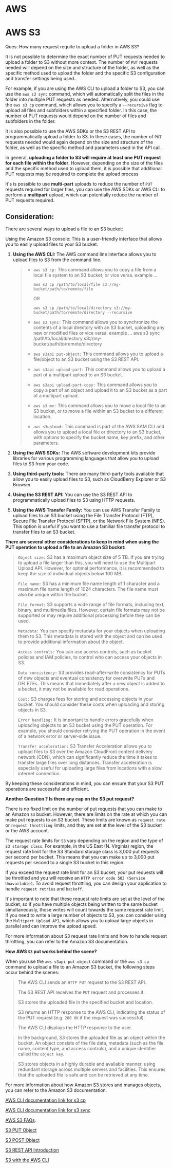 # AWS
# AWS S3

Ques: How many request requite to upload a folder in AWS S3?



It is not possible to determine the exact number of PUT requests needed to upload a folder to S3 without more context. The number of `PUT` requests needed will depend on the size and structure of the folder, as well as the specific method used to upload the folder and the specific S3 configuration and transfer settings being used..

For example, if you are using the AWS CLI to upload a folder to S3, you can use the `aws s3 sync` command, which will automatically split the files in the folder into multiple PUT requests as needed. Alternatively, you could use the `aws s3 cp` command, which allows you to specify a `--recursive` flag to upload all files and subfolders within a specified folder. In this case, the number of PUT requests would depend on the number of files and subfolders in the folder.

It is also possible to use the AWS SDKs or the S3 REST API to programmatically upload a folder to S3. In these cases, the number of `PUT` requests needed would again depend on the size and structure of the folder, as well as the specific method and parameters used in the API call.


In general, **uploading a folder to S3 will require at least one PUT request for each file within the folder**. However, depending on the size of the files and the specific method used to upload them, it is possible that additional PUT requests may be required to complete the upload process

It's is possible to use **multi-part** uploads to reduce the number of `PUT` requests required for larger files, you can use the AWS SDKs or AWS CLI to perform a **multipart** upload, which can potentially reduce the number of PUT requests required.

Consideration:
--------------

There are several ways to upload a file to an S3 bucket:

Using the Amazon S3 console: This is a user-friendly interface that allows you to easily upload files to your S3 bucket.

1. **Using the AWS CLI:** The AWS command line interface allows you to upload files to S3 from the command line. 

     >- `aws s3 cp:` This command allows you to copy a file from a local file system to an S3 bucket, or vice versa. example ...
     >  
     >      ```Shell
     >      aws s3 cp /path/to/local/file s3://my-bucket/path/to/remote/file
     >      ```
     >      OR
     >  
     >     ```Shell
     >     aws s3 cp /path/to/local/directory s3://my-bucket/path/to/remote/directory --recursive
     >     ```
     >
     >- `aws s3 sync:` This command allows you to synchronize the contents of a local directory with an S3 bucket, uploading any new or modified files or vice versa, example ...
     >     aws s3 sync /path/to/local/directory s3://my- 
     >bucket/path/to/remote/directory
     >- `aws s3api put-object:` This command allows you to upload a file/object to an S3 bucket using the S3 REST API.
     >- `aws s3api upload-part:` This command allows you to upload a part of a multipart upload to an S3 bucket.
     >- `aws s3api upload-part-copy:` This command allows you to copy a part of an object and upload it to an S3 bucket as a part of a multipart upload.
     > - `aws s3 mv:` This command allows you to move a local file to an S3 bucket, or to move a file within an S3 bucket to a different location.
     >- `aws s3upload:` This command is part of the AWS SAM CLI and allows you to upload a local file or directory to an S3 bucket, with options to specify the bucket name, key prefix, and other parameters.

2. **Using the AWS SDKs:** The AWS software development kits provide libraries for various programming languages that allow you to upload files to S3 from your code.

3. **Using third-party tools:** There are many third-party tools available that allow you to easily upload files to S3, such as CloudBerry Explorer or S3 Browser.

4. **Using the S3 REST API:** You can use the S3 REST API to programmatically upload files to S3 using HTTP requests.

5. **Using the AWS Transfer Family:** You can use AWS Transfer Family to upload files to an S3 bucket using the File Transfer Protocol (FTP), Secure File Transfer Protocol (SFTP), or the Network File System (NFS). This option is useful if you want to use a familiar file transfer protocol to transfer files to an S3 bucket.

**There are several other considerations to keep in mind when using the PUT operation to upload a file to an Amazon S3 bucket:**

> `Object size:` S3 has a maximum object size of 5 TB. If you are trying to upload a file larger than this, you will need to use the Multipart Upload API. However, for optimal performance, it is recommended to keep the size of individual objects below 100 MB.
> 
> `File name:` S3 has a minimum file name length of 1 character and a maximum file name length of 1024 characters. The file name must also be unique within the bucket.
> 
> `File format:` S3 supports a wide range of file formats, including text, binary, and multimedia files. However, certain file formats may not be supported or may require additional processing before they can be used.
> 
> `Metadata:` You can specify metadata for your objects when uploading them to S3. This metadata is stored with the object and can be used to provide additional information about the object.
> 
> `Access controls:` You can use access controls, such as bucket policies and IAM policies, to control who can access your objects in S3.
> 
> `Data consistency:` S3 provides read-after-write consistency for PUTs of new objects and eventual consistency for overwrite PUTs and DELETEs. This means that immediately after a new object is added to a bucket, it may not be available for read operations.
> 
> `Cost:` S3 charges fees for storing and accessing objects in your bucket. You should consider these costs when uploading and storing objects in S3.
> 
> `Error handling:` It is important to handle errors gracefully when uploading objects to an S3 bucket using the PUT operation. For example, you should consider retrying the PUT operation in the event of a network error or server-side issue.
> 
> `Transfer acceleration:` S3 Transfer Acceleration allows you to upload files to S3 over the Amazon CloudFront content delivery network (CDN), which can significantly reduce the time it takes to transfer large files over long distances. Transfer acceleration is especially useful for uploading large files from locations with a slow internet connection.

By keeping these considerations in mind, you can ensure that your S3 PUT operations are successful and efficient.

**Another Question ? Is there any cap on the S3 put request?**

There is no fixed limit on the number of put requests that you can make to an Amazon `S3` bucket. However, there are limits on the rate at which you can make put requests to an S3 bucket. These limits are known as `request rate` or `request throttling` limits, and they are set at the level of the S3 bucket or the AWS account.

The request rate limits for `S3` vary depending on the region and the type of `S3 storage class`. For example, in the US East (N. Virginia) region, the request rate limit for the S3 Standard storage class is 3,000 put requests per second per bucket. This means that you can make up to 3,000 put requests per second to a single S3 bucket in this region.

If you exceed the request rate limit for an S3 bucket, your put requests will be throttled and you will receive an `HTTP error code 503 (Service Unavailable)`. To avoid request throttling, you can design your application to handle `request retries` and `backoff`.

It's important to note that these request rate limits are set at the level of the bucket, so if you have multiple objects being written to the same bucket simultaneously, those writes will count towards the same request rate limit. If you need to write a large number of objects to S3, you can consider using the `Multipart Upload API`, which allows you to upload large objects in parallel and can improve the upload speed.

For more information about S3 request rate limits and how to handle request throttling, you can refer to the Amazon S3 documentation.

**How AWS `S3` put works behind the scene?**

When you use the `aws s3api put-object` command or the `aws s3 cp` command to upload a file to an Amazon S3 bucket, the following steps occur behind the scenes:

> The AWS CLI sends an `HTTP PUT` request to the S3 REST API.
>
> The S3 REST API receives the `PUT` request and processes it.
> 
> S3 stores the uploaded file in the specified bucket and location.
> 
> S3 returns an HTTP response to the AWS CLI, indicating the status of the PUT request (e.g. `200 OK` if the request was successful).
> 
> The AWS CLI displays the HTTP response to the user.

> In the background, S3 stores the uploaded file as an object within the bucket. An object consists of the file data, metadata (such as the file name, content type, and access controls), and a unique identifier called the `object key`.

> S3 stores objects in a highly durable and available manner, using redundant storage across multiple servers and facilities. This ensures that the uploaded file is safe and can be retrieved at any time.

For more information about how Amazon S3 stores and manages objects, you can refer to the Amazon S3 documentation.

[AWS CLI documentation link for s3 cp](https://docs.aws.amazon.com/cli/latest/reference/s3/cp.html )

[AWS CLI documentation link for s3 sync](https://docs.aws.amazon.com/cli/latest/reference/s3/sync.html.)

[AWS S3 FAQs](https://aws.amazon.com/s3/faqs/).

[S3 PUT Object](https://s3.amazonaws.com/doc/s3-developer-guide/RESTObjectPUT.html)

[S3 POST Object](https://docs.aws.amazon.com/AmazonS3/latest/API/RESTObjectPOST.html)

[S3 REST API Introduction](https://docs.aws.amazon.com/AmazonS3/latest/API/Welcome.html)

[S3 with the AWS CLI](https://adamtheautomator.com/upload-file-to-s3/)






















